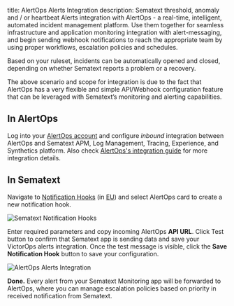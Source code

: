title: AlertOps Alerts Integration
description: Sematext threshold, anomaly and / or heartbeat Alerts integration with AlertOps - a real-time, intelligent, automated incident management platform. Use them together for seamless infrastructure and application monitoring integration with alert-messaging, and begin sending webhook notifications to reach the appropriate team by using proper workflows, escalation policies and schedules. 

Based on your ruleset, incidents can be automatically opened and closed, depending on whether Sematext reports a problem or a recovery. 

The above scenario and scope for integration is due to the fact that AlertOps has a very flexible and simple API/Webhook configuration feature that can be leveraged with Sematext’s monitoring and alerting capabilities.

## **In AlertOps**

Log into your [AlertOps account](https://alertops.com/) and configure *inbound* integration between AlertOps and Sematext APM, Log Management, Tracing, Experience, and Synthetics platform. Also check [AlertOps's integration guide](https://help.alertops.com/en/articles/5554660-sematext) for more integration details.


## **In Sematext**

Navigate to [Notification Hooks](https://apps.sematext.com/ui/hooks/create) (in [EU](https://apps.eu.sematext.com/ui/hooks/create)) and select AlertOps card to create a new notification hook.

![Sematext Notification Hooks](https://sematext.com/docs/images/integrations/sematext-notification-hooks.png "Sematext Notification Hook")

Enter required parameters and copy incoming AlertOps **API URL**. Click Test button to confirm that Sematext app is sending data and save your VictorOps alerts integration.
Once the test message is visible, click the **Save Notification Hook** button to save your configuration. 

![AlertOps Alerts Integration](https://sematext.com/docs/images/integrations/alertops-integration.png "AlertOps Integration")

**Done.** Every alert from your Sematext Monitoring app will be forwarded to AlertOps,
where you can manage escalation policies based on priority in received notification from Sematext.
